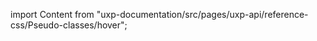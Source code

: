 
import Content from "uxp-documentation/src/pages/uxp-api/reference-css/Pseudo-classes/hover";

<Content query="product=photoshop"/>
